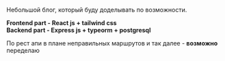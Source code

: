 Небольшой блог, который буду доделывать по возможности.

**Frontend part - React js + tailwind css**<br>
**Backend part - Express js + typeorm + postgresql** 

По рест апи в плане неправильных маршрутов и так далее - **возможно** переделаю